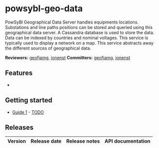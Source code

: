 # powsybl-geo-data
PowSyBl Geographical Data Server handles equipments locations.
Substations and line paths positions can be stored and queried using this geographical data server. 
A Cassandra database is used to store the data. 
Data can be indexed by countries and nominal voltages. 
This service is typically used to display a network on a map. 
This service abstracts away the different sources of geographical data.

**Reviewers:** [geofjamg](https://github.com/geofjamg), [jonenst](https://github.com/jonenst)
**Committers:** [geofjamg](https://github.com/geofjamg), [jonenst](https://github.com/jonenst)

## Features

- 

## Getting started

- [Guide 1](TOTO) - [TODO]()

## Releases

| Version | Release date | Release notes | API documentation |
| ------- | ------------ | ------------- | ----------------- |


